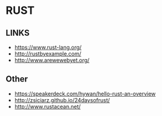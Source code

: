 RUST
====

LINKS
-----

* https://www.rust-lang.org/
* http://rustbyexample.com/
* http://www.arewewebyet.org/

Other
-------

* https://speakerdeck.com/hywan/hello-rust-an-overview
* http://zsiciarz.github.io/24daysofrust/
* http://www.rustacean.net/
